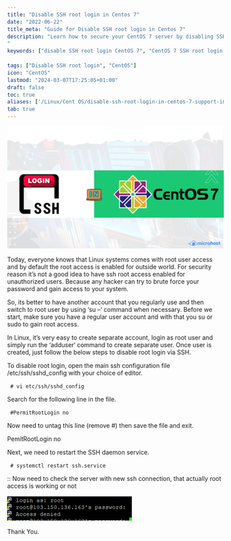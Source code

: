 ```yaml
---
title: "Disable SSH root login in Centos 7"
date: "2022-06-22"
title_meta: "Guide for Disable SSH root login in Centos 7"
description: "Learn how to secure your CentOS 7 server by disabling SSH root login. This guide provides step-by-step instructions to modify SSH configuration settings to prevent root access via SSH on CentOS 7, enhancing server security and mitigating potential security risks.
"
keywords: ["disable SSH root login CentOS 7", "CentOS 7 SSH root login disable", "secure SSH CentOS 7", "prevent root SSH access CentOS 7", "disable root SSH access CentOS 7", "CentOS 7 SSH security", "CentOS 7 secure SSH configuration", "CentOS 7 SSH hardening"]

tags: ["Disable SSH root login", "CentOS"]
icon: "CentOS"
lastmod: "2024-03-07T17:25:05+01:00"
draft: false
toc: true
aliases: ['/Linux/Cent OS/disable-ssh-root-login-in-centos-7-support-internal/']
tab: true
---
```


![](images/Disable-SSH-root-login-in-Centos-7-Support-Internal-1-1024x576.png)

Today, everyone knows that Linux systems comes with root user access and by default the root access is enabled for outside world. For security reason it’s not a good idea to have ssh root access enabled for unauthorized users. Because any hacker can try to brute force your password and gain access to your system.

So, its better to have another account that you regularly use and then switch to root user by using ‘su –‘ command when necessary. Before we start, make sure you have a regular user account and with that you su or sudo to gain root access.  

In Linux, it’s very easy to create separate account, login as root user and simply run the ‘adduser‘ command to create separate user. Once user is created, just follow the below steps to disable root login via SSH.

To disable root login, open the main ssh configuration file /etc/ssh/sshd\_config with your choice of editor.  

```
 # vi etc/ssh/sshd_config 
```

Search for the following line in the file.  

```
 #PermitRootLogin no 
```

Now need to untag this line (remove #) then save the file and exit.

PemitRootLogin no

Next, we need to restart the SSH daemon service.

```
 # systemctl restart ssh.service 
```

:: Now need to check the server with new ssh connection, that actually root access is working or not

![](images/pasted-image-0-4-6.png)

Thank You.
